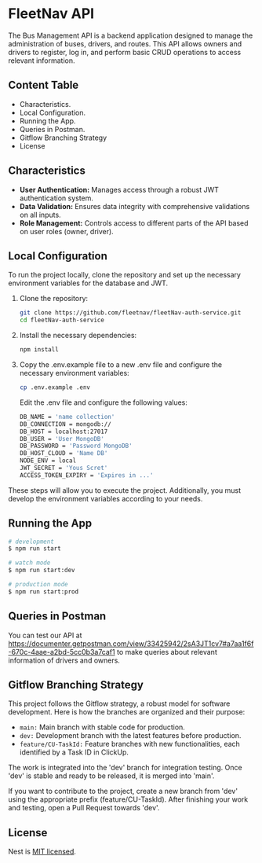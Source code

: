 
# **FleetNav API**

The Bus Management API is a backend application designed to manage the administration of buses, drivers, and routes. This API allows owners and drivers to register, log in, and perform basic CRUD operations to access relevant information.

## Content Table

* Characteristics.
* Local Configuration.
* Running the App.
* Queries in Postman.
* Gitflow Branching Strategy
* License


## Characteristics

* **User Authentication:** Manages access through a robust JWT authentication system.
* **Data Validation:** Ensures data integrity with comprehensive validations on all inputs.
* **Role Management:** Controls access to different parts of the API based on user roles (owner, driver).


## Local Configuration

To run the project locally, clone the repository and set up the necessary environment variables for the database and JWT.

1. Clone the repository:

    ``` bash
    git clone https://github.com/fleetnav/fleetNav-auth-service.git
    cd fleetNav-auth-service
    ```

2. Install the necessary dependencies:

    ``` bash
    npm install
    ```

3. Copy the .env.example file to a new .env file and configure the necessary environment variables:

    ``` bash
    cp .env.example .env    
    ```

    Edit the .env file and configure the following values:

    ``` bash
    DB_NAME = 'name collection'
    DB_CONNECTION = mongodb://
    DB_HOST = localhost:27017
    DB_USER = 'User MongoDB'
    DB_PASSWORD = 'Password MongoDB' 
    DB_HOST_CLOUD = 'Name DB'
    NODE_ENV = local
    JWT_SECRET = 'Yous Scret'
    ACCESS_TOKEN_EXPIRY = 'Expires in ...'
    ```

These steps will allow you to execute the project. Additionally, you must develop the environment variables according to your needs.

## Running the App

```bash
# development
$ npm run start

# watch mode
$ npm run start:dev

# production mode
$ npm run start:prod
```

## Queries in Postman

You can test our API at https://documenter.getpostman.com/view/33425942/2sA3JT1cv7#a7aa1f6f-670c-4aae-a2bd-5cc0b3a7caf1 
to make queries about relevant information of drivers and owners.


## Gitflow Branching Strategy

This project follows the Gitflow strategy, a robust model for software development. Here is how the branches are organized and their purpose:

* `main:` Main branch with stable code for production. 
* `dev:` Development branch with the latest features before production. 
* `feature/CU-TaskId:` Feature branches with new functionalities, each identified by a Task ID in ClickUp.

The work is integrated into the 'dev' branch for integration testing. Once 'dev' is stable and ready to be released, it is merged into 'main'.

If you want to contribute to the project, create a new branch from 'dev' using the appropriate prefix (feature/CU-TaskId). After finishing your work and testing, open a Pull Request towards 'dev'.


## License

Nest is [MIT licensed](LICENSE).
